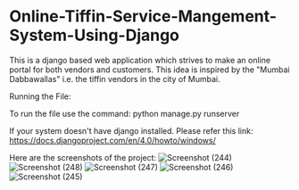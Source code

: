 # Online-Tiffin-Service-Mangement-System-Using-Django
This is a django based web application which strives to make an online portal for both vendors and customers. This idea is inspired by the "Mumbai Dabbawallas" i.e. the tiffin vendors in the city of Mumbai.

Running the File:

To run the file use the command:
python manage.py runserver

If your system doesn't have django installed. Please refer this link: https://docs.djangoproject.com/en/4.0/howto/windows/

Here are the screenshots of the project:
![Screenshot (244)](https://user-images.githubusercontent.com/69350192/148419321-d83b7d1b-3f50-4cf6-b71f-e2ea08f2b1ce.png)
![Screenshot (248)](https://user-images.githubusercontent.com/69350192/148422088-fb839993-1447-4b68-96f4-0ef66a319c48.png)
![Screenshot (247)](https://user-images.githubusercontent.com/69350192/148422093-2c0175ec-dc82-41d6-9c7d-fe3147e3e6e7.png)
![Screenshot (246)](https://user-images.githubusercontent.com/69350192/148422144-e527f343-b1ba-4c29-bf26-beb5bf180dde.png)
![Screenshot (245)](https://user-images.githubusercontent.com/69350192/148422162-8e3a6028-2b8f-4fc6-9dfc-43d68d8158a7.png)



